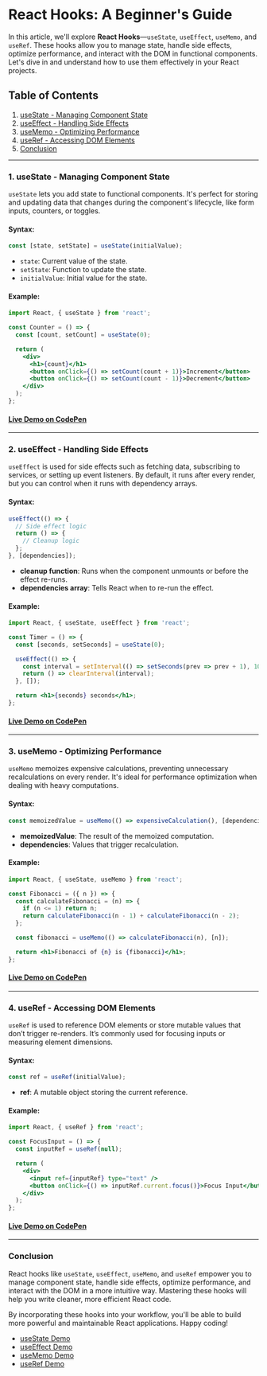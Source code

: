 # React Hooks: A Beginner's Guide

In this article, we'll explore **React Hooks**—`useState`, `useEffect`, `useMemo`, and `useRef`. These hooks allow you to manage state, handle side effects, optimize performance, and interact with the DOM in functional components. Let's dive in and understand how to use them effectively in your React projects.

## Table of Contents

1. [useState - Managing Component State](#usestate)
2. [useEffect - Handling Side Effects](#useeffect)
3. [useMemo - Optimizing Performance](#usememo)
4. [useRef - Accessing DOM Elements](#useref)
5. [Conclusion](#conclusion)

---

### 1. **useState - Managing Component State** 

`useState` lets you add state to functional components. It's perfect for storing and updating data that changes during the component's lifecycle, like form inputs, counters, or toggles.

#### Syntax:
```javascript
const [state, setState] = useState(initialValue);
```
- `state`: Current value of the state.
- `setState`: Function to update the state.
- `initialValue`: Initial value for the state.

#### Example:

```jsx
import React, { useState } from 'react';

const Counter = () => {
  const [count, setCount] = useState(0);

  return (
    <div>
      <h1>{count}</h1>
      <button onClick={() => setCount(count + 1)}>Increment</button>
      <button onClick={() => setCount(count - 1)}>Decrement</button>
    </div>
  );
};
```
#### [Live Demo on CodePen](https://codepen.io/Philip-Walsh/pen/YPKKrJP)

---

### 2. **useEffect - Handling Side Effects** 

`useEffect` is used for side effects such as fetching data, subscribing to services, or setting up event listeners. By default, it runs after every render, but you can control when it runs with dependency arrays.

#### Syntax:
```javascript
useEffect(() => {
  // Side effect logic
  return () => {
    // Cleanup logic
  };
}, [dependencies]);
```
- **cleanup function**: Runs when the component unmounts or before the effect re-runs.
- **dependencies array**: Tells React when to re-run the effect.

#### Example:

```jsx
import React, { useState, useEffect } from 'react';

const Timer = () => {
  const [seconds, setSeconds] = useState(0);

  useEffect(() => {
    const interval = setInterval(() => setSeconds(prev => prev + 1), 1000);
    return () => clearInterval(interval);
  }, []);

  return <h1>{seconds} seconds</h1>;
};
```
#### [Live Demo on CodePen](https://codepen.io/Philip-Walsh/pen/bNbbomW)

---

### 3. **useMemo - Optimizing Performance**

`useMemo` memoizes expensive calculations, preventing unnecessary recalculations on every render. It's ideal for performance optimization when dealing with heavy computations.

#### Syntax:
```javascript
const memoizedValue = useMemo(() => expensiveCalculation(), [dependencies]);
```
- **memoizedValue**: The result of the memoized computation.
- **dependencies**: Values that trigger recalculation.

#### Example:

```jsx
import React, { useState, useMemo } from 'react';

const Fibonacci = ({ n }) => {
  const calculateFibonacci = (n) => {
    if (n <= 1) return n;
    return calculateFibonacci(n - 1) + calculateFibonacci(n - 2);
  };

  const fibonacci = useMemo(() => calculateFibonacci(n), [n]);

  return <h1>Fibonacci of {n} is {fibonacci}</h1>;
};
```
#### [Live Demo on CodePen](https://codepen.io/Philip-Walsh/pen/bNbboQW)

---

### 4. **useRef - Accessing DOM Elements**

`useRef` is used to reference DOM elements or store mutable values that don’t trigger re-renders. It’s commonly used for focusing inputs or measuring element dimensions.

#### Syntax:
```javascript
const ref = useRef(initialValue);
```
- **ref**: A mutable object storing the current reference.

#### Example:

```jsx
import React, { useRef } from 'react';

const FocusInput = () => {
  const inputRef = useRef(null);

  return (
    <div>
      <input ref={inputRef} type="text" />
      <button onClick={() => inputRef.current.focus()}>Focus Input</button>
    </div>
  );
};
```
#### [Live Demo on CodePen](https://codepen.io/Philip-Walsh/pen/zxOOEmM)

---

### Conclusion

React hooks like `useState`, `useEffect`, `useMemo`, and `useRef` empower you to manage component state, handle side effects, optimize performance, and interact with the DOM in a more intuitive way. Mastering these hooks will help you write cleaner, more efficient React code.

By incorporating these hooks into your workflow, you'll be able to build more powerful and maintainable React applications. Happy coding!

- [useState Demo](https://codepen.io/Philip-Walsh/pen/YPKKrJP)
- [useEffect Demo](https://codepen.io/Philip-Walsh/pen/bNbbomW)
- [useMemo Demo](https://codepen.io/Philip-Walsh/pen/bNbboQW)
- [useRef Demo](https://codepen.io/Philip-Walsh/pen/zxOOEmM)